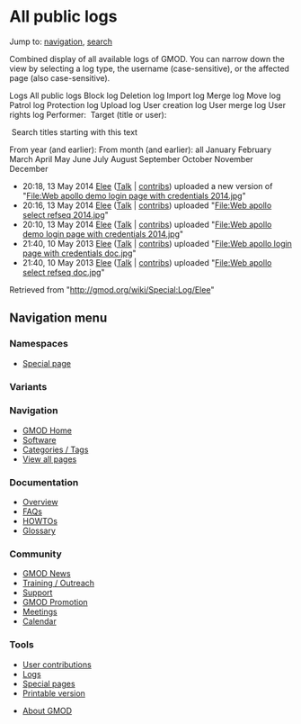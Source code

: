 <div id="mw-page-base" class="noprint">

</div>

<div id="mw-head-base" class="noprint">

</div>

<div id="content" class="mw-body" role="main">

<span id="top"></span>

<div id="mw-js-message" style="display:none;">

</div>



# <span dir="auto">All public logs</span>

<div id="bodyContent">

<div id="contentSub">

</div>

<div id="jump-to-nav" class="mw-jump">

Jump to: [navigation](#mw-navigation), [search](#p-search)

</div>

<div id="mw-content-text">

Combined display of all available logs of GMOD. You can narrow down the
view by selecting a log type, the username (case-sensitive), or the
affected page (also case-sensitive).

Logs All public logs Block log Deletion log Import log Merge log Move
log Patrol log Protection log Upload log User creation log User merge
log User rights log <span style="white-space: nowrap">Performer: </span>
<span style="white-space: nowrap">Target (title or user): </span>

 Search titles starting with this text

From year (and earlier): From month (and earlier): all January February
March April May June July August September October November December

- 20:18, 13 May 2014
  <a href="/wiki/User:Elee" class="mw-userlink" title="User:Elee">Elee</a>
  <span class="mw-usertoollinks">(<a
  href="/mediawiki/index.php?title=User_talk:Elee&amp;action=edit&amp;redlink=1"
  class="new" title="User talk:Elee (page does not exist)">Talk</a> \|
  [contribs](/wiki/Special:Contributions/Elee "Special:Contributions/Elee"))</span>
  uploaded a new version of "[File:Web apollo demo login page with
  credentials
  2014.jpg](/wiki/File:Web_apollo_demo_login_page_with_credentials_2014.jpg "File:Web apollo demo login page with credentials 2014.jpg")"
- 20:16, 13 May 2014
  <a href="/wiki/User:Elee" class="mw-userlink" title="User:Elee">Elee</a>
  <span class="mw-usertoollinks">(<a
  href="/mediawiki/index.php?title=User_talk:Elee&amp;action=edit&amp;redlink=1"
  class="new" title="User talk:Elee (page does not exist)">Talk</a> \|
  [contribs](/wiki/Special:Contributions/Elee "Special:Contributions/Elee"))</span>
  uploaded "[File:Web apollo select refseq
  2014.jpg](/wiki/File:Web_apollo_select_refseq_2014.jpg "File:Web apollo select refseq 2014.jpg")"
- 20:10, 13 May 2014
  <a href="/wiki/User:Elee" class="mw-userlink" title="User:Elee">Elee</a>
  <span class="mw-usertoollinks">(<a
  href="/mediawiki/index.php?title=User_talk:Elee&amp;action=edit&amp;redlink=1"
  class="new" title="User talk:Elee (page does not exist)">Talk</a> \|
  [contribs](/wiki/Special:Contributions/Elee "Special:Contributions/Elee"))</span>
  uploaded "[File:Web apollo demo login page with credentials
  2014.jpg](/wiki/File:Web_apollo_demo_login_page_with_credentials_2014.jpg "File:Web apollo demo login page with credentials 2014.jpg")"
- 21:40, 10 May 2013
  <a href="/wiki/User:Elee" class="mw-userlink" title="User:Elee">Elee</a>
  <span class="mw-usertoollinks">(<a
  href="/mediawiki/index.php?title=User_talk:Elee&amp;action=edit&amp;redlink=1"
  class="new" title="User talk:Elee (page does not exist)">Talk</a> \|
  [contribs](/wiki/Special:Contributions/Elee "Special:Contributions/Elee"))</span>
  uploaded "[File:Web apollo login page with credentials
  doc.jpg](/wiki/File:Web_apollo_login_page_with_credentials_doc.jpg "File:Web apollo login page with credentials doc.jpg")"
- 21:40, 10 May 2013
  <a href="/wiki/User:Elee" class="mw-userlink" title="User:Elee">Elee</a>
  <span class="mw-usertoollinks">(<a
  href="/mediawiki/index.php?title=User_talk:Elee&amp;action=edit&amp;redlink=1"
  class="new" title="User talk:Elee (page does not exist)">Talk</a> \|
  [contribs](/wiki/Special:Contributions/Elee "Special:Contributions/Elee"))</span>
  uploaded "[File:Web apollo select refseq
  doc.jpg](/wiki/File:Web_apollo_select_refseq_doc.jpg "File:Web apollo select refseq doc.jpg")"

</div>

<div class="printfooter">

Retrieved from "<http://gmod.org/wiki/Special:Log/Elee>"

</div>

<div id="catlinks" class="catlinks catlinks-allhidden">

</div>

<div class="visualClear">

</div>

</div>

</div>

<div id="mw-navigation">

## Navigation menu

<div id="mw-head">



<div id="left-navigation">

<div id="p-namespaces" class="vectorTabs" role="navigation"
aria-labelledby="p-namespaces-label">

### Namespaces

- <span id="ca-nstab-special">[Special
  page](/wiki/Special:Log/Elee "This is a special page, you cannot edit the page itself")</span>

</div>

<div id="p-variants" class="vectorMenu emptyPortlet" role="navigation"
aria-labelledby="p-variants-label">

### 

### Variants[](#)

<div class="menu">

</div>

</div>

</div>





</div>



</div>

</div>

</div>

<div id="mw-panel">

<div id="p-logo" role="banner">

<a href="/wiki/Main_Page"
style="background-image: url(http://gmod.org/images/GMOD-cogs.png);"
title="Visit the main page"></a>

</div>

<div id="p-Navigation" class="portal" role="navigation"
aria-labelledby="p-Navigation-label">

### Navigation

<div class="body">

- <span id="n-GMOD-Home">[GMOD Home](/wiki/Main_Page)</span>
- <span id="n-Software">[Software](/wiki/GMOD_Components)</span>
- <span id="n-Categories-.2F-Tags">[Categories /
  Tags](/wiki/Categories)</span>
- <span id="n-View-all-pages">[View all
  pages](/wiki/Special:AllPages)</span>

</div>

</div>

<div id="p-Documentation" class="portal" role="navigation"
aria-labelledby="p-Documentation-label">

### Documentation

<div class="body">

- <span id="n-Overview">[Overview](/wiki/Overview)</span>
- <span id="n-FAQs">[FAQs](/wiki/Category:FAQ)</span>
- <span id="n-HOWTOs">[HOWTOs](/wiki/Category:HOWTO)</span>
- <span id="n-Glossary">[Glossary](/wiki/Glossary)</span>

</div>

</div>

<div id="p-Community" class="portal" role="navigation"
aria-labelledby="p-Community-label">

### Community

<div class="body">

- <span id="n-GMOD-News">[GMOD News](/wiki/GMOD_News)</span>
- <span id="n-Training-.2F-Outreach">[Training /
  Outreach](/wiki/Training_and_Outreach)</span>
- <span id="n-Support">[Support](/wiki/Support)</span>
- <span id="n-GMOD-Promotion">[GMOD
  Promotion](/wiki/GMOD_Promotion)</span>
- <span id="n-Meetings">[Meetings](/wiki/Meetings)</span>
- <span id="n-Calendar">[Calendar](/wiki/Calendar)</span>

</div>

</div>

<div id="p-tb" class="portal" role="navigation"
aria-labelledby="p-tb-label">

### Tools

<div class="body">

- <span id="t-contributions">[User
  contributions](/wiki/Special:Contributions/Elee "A list of contributions of this user")</span>
- <span id="t-log">[Logs](/wiki/Special:Log/Elee)</span>
- <span id="t-specialpages"><a href="/wiki/Special:SpecialPages" accesskey="q"
  title="A list of all special pages [q]">Special pages</a></span>
- <span id="t-print"><a href="/mediawiki/index.php?title=Special:Log/Elee&amp;printable=yes"
  rel="alternate" accesskey="p"
  title="Printable version of this page [p]">Printable version</a></span>

</div>

</div>

</div>

</div>

<div id="footer" role="contentinfo">

- <span id="footer-places-about">[About
  GMOD](/wiki/GMOD:About "GMOD:About")</span>

<!-- -->






</div>
